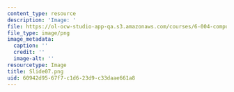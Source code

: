 ```yaml
---
content_type: resource
description: 'Image: '
file: https://ol-ocw-studio-app-qa.s3.amazonaws.com/courses/6-004-computation-structures-spring-2017/60942d9567f7c1d623d9c33daae661a8_Slide07.png
file_type: image/png
image_metadata:
  caption: ''
  credit: ''
  image-alt: ''
resourcetype: Image
title: Slide07.png
uid: 60942d95-67f7-c1d6-23d9-c33daae661a8
---
```


